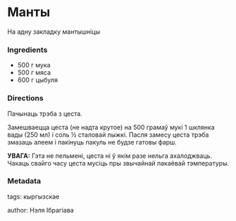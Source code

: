 # Манты

На адну закладку мантышніцы

### Ingredients

 * 500 г мука
 * 500 г мяса
 * 600 г цыбуля

### Directions

Пачынаць трэба з цеста.

Замешваецца цеста (не надта крутое) на 500 грамаў мукі 1 шклянка вады (250 мл) і соль ½ сталовай лыжкі. Пасля замесу цеста трэба змазаць алеем і пакінуць пакуль не будзе гатовы фарш. 

**УВАГА:** Гэта не пельмені, цеста ні ў якім разе нельга ахалоджваць. Чакаць свайго часу цеста мусіць пры звычайнай пакаёвай тэмпературы.

### Metadata

tags: кыргызскае

author: Нэля Ібрагіава
